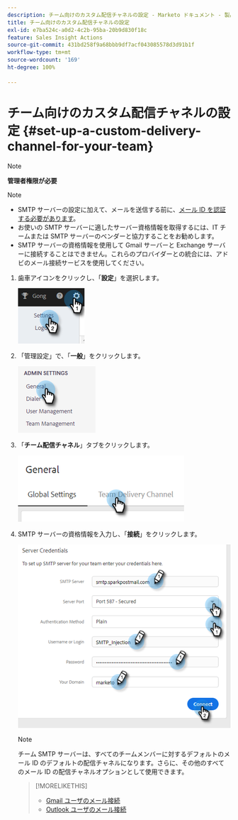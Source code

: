 ```yaml
---
description: チーム向けのカスタム配信チャネルの設定 - Marketo ドキュメント - 製品ドキュメント
title: チーム向けのカスタム配信チャネルの設定
exl-id: e7ba524c-a0d2-4c2b-95ba-20b9d830f18c
feature: Sales Insight Actions
source-git-commit: 431bd258f9a68bbb9df7acf043085578d3d91b1f
workflow-type: tm+mt
source-wordcount: '169'
ht-degree: 100%

---
```


# チーム向けのカスタム配信チャネルの設定 {#set-up-a-custom-delivery-channel-for-your-team}

>[!NOTE]
>
>**管理者権限が必要**

>[!NOTE]
>
>* SMTP サーバーの設定に加えて、メールを送信する前に、[メール ID を認証する必要があります](/help/marketo/product-docs/marketo-sales-insight/actions/getting-started/email-settings/verify-your-email.md)。
>* お使いの SMTP サーバーに適したサーバー資格情報を取得するには、IT チームまたは SMTP サーバーのベンダーと協力することをお勧めします。
>* SMTP サーバーの資格情報を使用して Gmail サーバーと Exchange サーバーに接続することはできません。これらのプロバイダーとの統合には、アドビのメール接続サービスを使用してください。

1. 歯車アイコンをクリックし、「**設定**」を選択します。

   ![](assets/set-up-a-custom-delivery-channel-for-your-team-1.png)

1. 「管理設定」で、「**一般**」をクリックします。

   ![](assets/set-up-a-custom-delivery-channel-for-your-team-2.png)

1. 「**チーム配信チャネル**」タブをクリックします。

   ![](assets/set-up-a-custom-delivery-channel-for-your-team-3.png)

1. SMTP サーバーの資格情報を入力し、「**接続**」をクリックします。

   ![](assets/set-up-a-custom-delivery-channel-for-your-team-4.png)

   >[!NOTE]
   >
   >チーム SMTP サーバーは、すべてのチームメンバーに対するデフォルトのメール ID のデフォルトの配信チャネルになります。さらに、その他のすべてのメール ID の配信チャネルオプションとして使用できます。

   >[!MORELIKETHIS]
   >
   >* [Gmail ユーザのメール接続](/help/marketo/product-docs/marketo-sales-connect/email-plugins/gmail/email-connection-for-gmail-users.md)
   >* [Outlook ユーザのメール接続](/help/marketo/product-docs/marketo-sales-connect/email-plugins/msc-for-outlook/email-connection-for-outlook-users.md)
